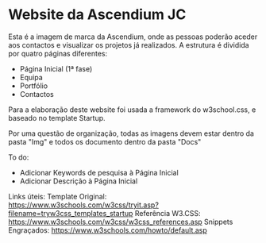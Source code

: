 # Website da Ascendium JC
Esta é a imagem de marca da Ascendium, onde as pessoas poderão aceder aos contactos e visualizar os projetos já realizados.
A estrutura é dividida por quatro páginas diferentes:
- Página Inicial (1ª fase)
- Equipa
- Portfólio
- Contactos

Para a elaboração deste website foi usada a framework do w3school.css, e baseado no template Startup.

Por uma questão de organização, todas as imagens devem estar dentro da pasta "Img" e todos os documento dentro da pasta "Docs"

To do:
- Adicionar Keywords de pesquisa à Página Inicial
- Adicionar Descrição à Página Inicial

Links úteis:
Template Original:   https://www.w3schools.com/w3css/tryit.asp?filename=tryw3css_templates_startup
Referência W3.CSS:   https://www.w3schools.com/w3css/w3css_references.asp
Snippets Engraçados: https://www.w3schools.com/howto/default.asp
